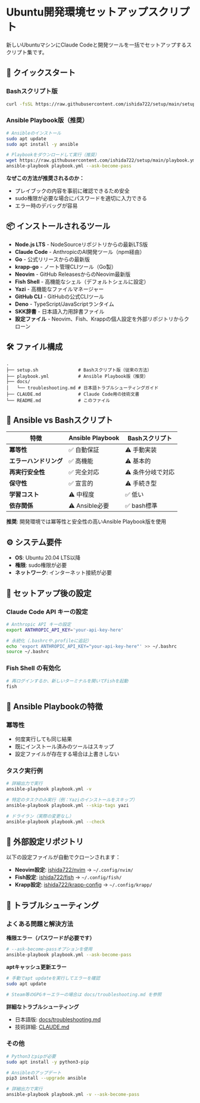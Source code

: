 # Ubuntu開発環境セットアップスクリプト

新しいUbuntuマシンにClaude Codeと開発ツールを一括でセットアップするスクリプト集です。

## 🚀 クイックスタート

### Bashスクリプト版

```bash
curl -fsSL https://raw.githubusercontent.com/ishida722/setup/main/setup.sh | bash
```

### Ansible Playbook版（推奨）

```bash
# Ansibleのインストール
sudo apt update
sudo apt install -y ansible

# Playbookをダウンロードして実行（推奨）
wget https://raw.githubusercontent.com/ishida722/setup/main/playbook.yml
ansible-playbook playbook.yml --ask-become-pass
```

**なぜこの方法が推奨されるのか：**
- プレイブックの内容を事前に確認できるため安全
- sudo権限が必要な場合にパスワードを適切に入力できる
- エラー時のデバッグが容易

## 📦 インストールされるツール

- **Node.js LTS** - NodeSourceリポジトリからの最新LTS版
- **Claude Code** - AnthropicのAI開発ツール（npm経由）
- **Go** - 公式リリースからの最新版
- **krapp-go** - ノート管理CLIツール（Go製）
- **Neovim** - GitHub ReleasesからのNeovim最新版
- **Fish Shell** - 高機能なシェル（デフォルトシェルに設定）
- **Yazi** - 高機能なファイルマネージャー
- **GitHub CLI** - GitHubの公式CLIツール
- **Deno** - TypeScript/JavaScriptランタイム
- **SKK辞書** - 日本語入力用辞書ファイル
- **設定ファイル** - Neovim、Fish、Krappの個人設定を外部リポジトリからクローン

## 🛠️ ファイル構成

```
.
├── setup.sh               # Bashスクリプト版（従来の方法）
├── playbook.yml           # Ansible Playbook版（推奨）
├── docs/
│   └── troubleshooting.md # 日本語トラブルシューティングガイド
├── CLAUDE.md              # Claude Code用の技術文書
└── README.md              # このファイル
```

## 🔄 Ansible vs Bashスクリプト

| 特徴 | Ansible Playbook | Bashスクリプト |
|------|------------------|----------------|
| **冪等性** | ✅ 自動保証 | ⚠️ 手動実装 |
| **エラーハンドリング** | ✅ 高機能 | ⚠️ 基本的 |
| **再実行安全性** | ✅ 完全対応 | ⚠️ 条件分岐で対応 |
| **保守性** | ✅ 宣言的 | ⚠️ 手続き型 |
| **学習コスト** | ⚠️ 中程度 | ✅ 低い |
| **依存関係** | ⚠️ Ansible必要 | ✅ bash標準 |

**推奨**: 開発環境では冪等性と安全性の高いAnsible Playbook版を使用

## ⚙️ システム要件

- **OS**: Ubuntu 20.04 LTS以降
- **権限**: sudo権限が必要
- **ネットワーク**: インターネット接続が必要

## 🔧 セットアップ後の設定

### Claude Code API キーの設定

```bash
# Anthropic API キーの設定
export ANTHROPIC_API_KEY='your-api-key-here'

# 永続化（.bashrcや.profileに追記）
echo 'export ANTHROPIC_API_KEY="your-api-key-here"' >> ~/.bashrc
source ~/.bashrc
```

### Fish Shell の有効化

```bash
# 再ログインするか、新しいターミナルを開いてFishを起動
fish
```

## 🎯 Ansible Playbookの特徴

### 冪等性
- 何度実行しても同じ結果
- 既にインストール済みのツールはスキップ
- 設定ファイルが存在する場合は上書きしない

### タスク実行例
```bash
# 詳細出力で実行
ansible-playbook playbook.yml -v

# 特定のタスクのみ実行（例：Yaziのインストールをスキップ）
ansible-playbook playbook.yml --skip-tags yazi

# ドライラン（実際の変更なし）
ansible-playbook playbook.yml --check
```

## 📁 外部設定リポジトリ

以下の設定ファイルが自動でクローンされます：

- **Neovim設定**: [ishida722/nvim](https://github.com/ishida722/nvim) → `~/.config/nvim/`
- **Fish設定**: [ishida722/fish](https://github.com/ishida722/fish) → `~/.config/fish/`
- **Krapp設定**: [ishida722/krapp-config](https://github.com/ishida722/krapp-config) → `~/.config/krapp/`

## 🐛 トラブルシューティング

### よくある問題と解決方法

**権限エラー（パスワードが必要です）**
```bash
# --ask-become-passオプションを使用
ansible-playbook playbook.yml --ask-become-pass
```

**aptキャッシュ更新エラー**
```bash
# 手動でapt updateを実行してエラーを確認
sudo apt update

# Steam等のGPGキーエラーの場合は docs/troubleshooting.md を参照
```

**詳細なトラブルシューティング**
- 日本語版: [docs/troubleshooting.md](docs/troubleshooting.md)
- 技術詳細: [CLAUDE.md](CLAUDE.md#troubleshooting)

### その他

```bash
# Python3とpipが必要
sudo apt install -y python3-pip

# Ansibleのアップデート
pip3 install --upgrade ansible

# 詳細出力で実行
ansible-playbook playbook.yml -v --ask-become-pass
```

